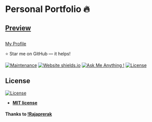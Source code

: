 # Personal Portfolio 🔥
## [Preview](https://iopetrick.github.io/)

##
[My Profile](https://github.com/iopetrick)

:star: Star me on GitHub — it helps!

[![Maintenance](https://img.shields.io/badge/maintained-yes-green.svg)](https://github.com/iopetrick/iopetrick.github.io/commits/master)
[![Website shields.io](https://img.shields.io/badge/website-up-yellow)](http://iopetrick.github.io/)
[![Ask Me Anything !](https://img.shields.io/badge/ask%20me-linkedin-1abc9c.svg)](https://www.linkedin.com/in/pratiksprajapati/)
[![License](http://img.shields.io/:license-mit-blue.svg?style=flat-square)](http://badges.mit-license.org)

## License
[![License](http://img.shields.io/:license-mit-blue.svg?style=flat-square)](http://badges.mit-license.org)

- **[MIT license](http://opensource.org/licenses/mit-license.php)**


#### Thanks to [!Rajaprerak](https://github.com/rajaprerak/)
